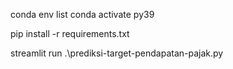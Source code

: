 conda env list
conda activate py39

pip install -r requirements.txt

streamlit run .\prediksi-target-pendapatan-pajak.py